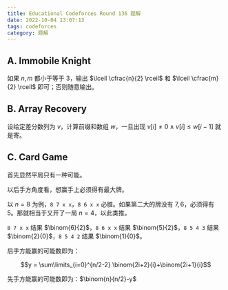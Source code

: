 ```yaml
---
title: Educational Codeforces Round 136 题解
date: 2022-10-04 13:07:13
tags: codeforces
category: 题解
---
```


<script src="/js/embed.js"></script>

## A. Immobile Knight

如果 $n,m$ 都小于等于 $3$，输出 $\lceil \cfrac{n}{2} \rceil$ 和 $\lceil \cfrac{m}{2} \rceil$ 即可；否则随意输出。

<script> embedcode("Code", "https://github.com/StableAgOH/solved-problems/blob/main/codeforces/1739/A.cpp") </script>

## B. Array Recovery

设给定差分数列为 $v$，计算前缀和数组 $w$，一旦出现 $v[i] \neq 0 \land v[i] \leq w[i-1]$ 就是寄。

<script> embedcode("Code", "https://github.com/StableAgOH/solved-problems/blob/main/codeforces/1739/B.cpp") </script>

## C. Card Game

首先显然平局只有一种可能。

以后手方角度看，想赢手上必须得有最大牌。

以 $n = 8$ 为例，`8 7 x x`，`8 6 x x` 必胜。如果第二大的牌没有 $7,6$，必须得有 $5$。那就相当于又开了一局 $n = 4$，以此类推。

`8 7 x x` 结果 $\binom{6}{2}$，`8 6 x x` 结果 $\binom{5}{2}$，`8 5 4 3` 结果 $\binom{2}{0}$，`8 5 4 2` 结果 $\binom{1}{0}$。

后手方能赢的可能数即为：

$$y = \sum\limits_{i=0}^{n/2-2} \binom{2i+2}{i}+\binom{2i+1}{i}$$

先手方能赢的可能数即为：$\binom{n}{n/2}-y$

<script> embedcode("Code", "https://github.com/StableAgOH/solved-problems/blob/main/codeforces/1739/C.cpp") </script>
